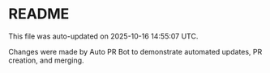 # README

This file was auto-updated on 2025-10-16 14:55:07 UTC.

Changes were made by Auto PR Bot to demonstrate automated updates, PR creation, and merging.
